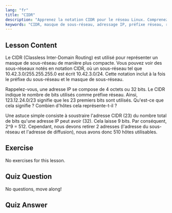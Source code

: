 ```yaml
---
lang: "fr"
title: "CIDR"
description: "Apprenez la notation CIDR pour le réseau Linux. Comprenez les masques de sous-réseau, l'adressage IP et le calcul d'hôtes avec ce guide convivial pour débutants. Améliorez vos compétences réseau !"
keywords: "CIDR, masque de sous-réseau, adressage IP, préfixe réseau, réseau Linux, débutant, tutoriel, guide"
---
```


## Lesson Content

Le CIDR (Classless Inter-Domain Routing) est utilisé pour représenter un masque de sous-réseau de manière plus compacte. Vous pouvez voir des sous-réseaux notés en notation CIDR, où un sous-réseau tel que 10.42.3.0/255.255.255.0 est écrit 10.42.3.0/24. Cette notation inclut à la fois le préfixe du sous-réseau et le masque de sous-réseau.

Rappelez-vous, une adresse IP se compose de 4 octets ou 32 bits. Le CIDR indique le nombre de bits utilisés comme préfixe réseau. Ainsi, 123.12.24.0/23 signifie que les 23 premiers bits sont utilisés. Qu'est-ce que cela signifie ? Combien d'hôtes cela représente-t-il ?

Une astuce simple consiste à soustraire l'adresse CIDR (23) du nombre total de bits qu'une adresse IP peut avoir (32). Cela laisse 9 bits. Par conséquent, 2^9 = 512. Cependant, nous devons retirer 2 adresses (l'adresse du sous-réseau et l'adresse de diffusion), nous avons donc 510 hôtes utilisables.

## Exercise

No exercises for this lesson.

## Quiz Question

No questions, move along!

## Quiz Answer
